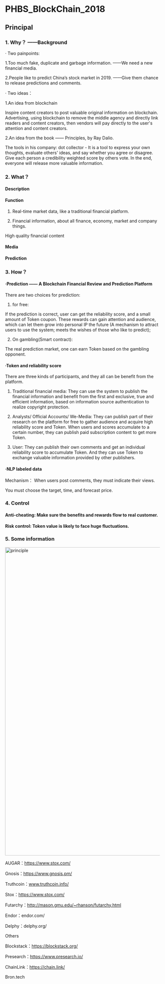 # PHBS_BlockChain_2018

## Principal

### 1. Why？ ——Background

· Two painpoints: 

1.Too much fake, duplicate and garbage information. ——We need a new financial media.

2.People like to predict China’s stock market in 2019. ——Give them chance to release predictions and comments.

· Two ideas：

1.An idea from blockchain

Inspire content creators to post valuable original information on blockchain. Advertising, using blockchain to remove the middle agency and directly link readers and content creators, then vendors will pay directly to the user's attention and content creators.

2.An idea from the book —— Principles, by Ray Dalio.   

The tools in his company: dot collector - It is a tool to express your own thoughts, evaluate others' ideas, and say whether you agree or disagree. Give each person a credibility weighted score by others vote. In the end, everyone will release more valuable information.

### 2. What？
#### Description

#### Function
1. Real-time market data, like a traditional financial platform.

2. Financial information, about all finance, economy, market and company things.

High quality financial content
#### Media
#### Prediction

### 3. How？

#### ·Prediction —— A Blockchain Financial Review and Prediction Platform

There are two choices for prediction: 

1. for free: 

If the prediction is correct, user can get the reliability score, and a small amount of Token coupon. These rewards can gain attention and audience, which can let them grow into personal IP the future (A mechanism to attract users to use the system; meets the wishes of those who like to predict); 

2. On gambling(Smart contract): 

The real prediction market, one can earn Token based on the gambling opponent.

#### ·Token and reliability score
There are three kinds of participants, and they all can be benefit from the platform.

1.	Traditional financial media: They can use the system to publish the financial information and benefit from the first and exclusive, true and efficient information, based on information source authentication to realize copyright protection.

2.	Analysts/ Official Accounts/ We-Media: They can publish part of their research on the platform for free to gather audience and acquire high reliability score and Token. When users and scores accumulate to a certain number, they can publish paid subscription content to get more Token.

3.	User: They can publish their own comments and get an individual reliability score to accumulate Token. And they can use Token to exchange valuable information provided by other publishers.

#### ·NLP labeled data

Mechanism： When users post comments, they must indicate their views.

You must choose the target, time, and forecast price.


### 4. Control
#### Anti-cheating: Make sure the benefits and rewards flow to real customer.
#### Risk control: Token value is likely to face huge fluctuations.

### 5. Some information
<img width="999" alt="principle" src="https://github.com/ccsimone/Principal/blob/master/Mind%20map.png">

AUGAR：https://www.stox.com/ 

Gnosis：https://www.gnosis.pm/

Truthcoin：www.truthcoin.info/

Stox：https://www.stox.com/

Futarchy：http://mason.gmu.edu/~rhanson/futarchy.html

Endor：endor.com/

Delphy：delphy.org/

Others

Blockstack：https://blockstack.org/

Presearch：https://www.presearch.io/

ChainLink：https://chain.link/

Bron.tech

